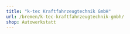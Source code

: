 ```yaml
---
title: "k-tec Kraftfahrzeugtechnik GmbH"
url: /bremen/k-tec-kraftfahrzeugtechnik-gmbh/
shop: Autowerkstatt
---
```

